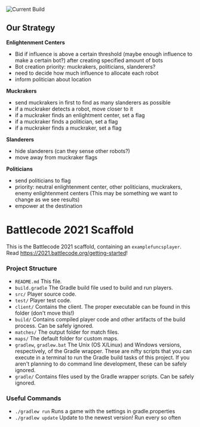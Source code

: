 ![Current Build](https://github.com/BattlecodeTeam4/battlecode21-team4/actions/workflows/gradle.yml/badge.svg)

## Our Strategy

**Enlightenment Centers**

- Bid if influence is above a certain threshold (maybe enough influence to make a certain bot?) after creating specified amount of bots
- Bot creation priority: muckrakers, politicians, slanderers?
- need to decide how much influence to allocate each robot
- inform politician about location

**Muckrakers**

- send muckrakers in first to find as many slanderers as possible
- if a muckraker detects a robot, move closer to it
- if a muckraker finds an enlightment center, set a flag
- if a muckraker finds a politician, set a flag
- if a muckraker finds a muckraker, set a flag

**Slanderers**

- hide slanderers (can they sense other robots?)
- move away from muckraker flags

**Politicians**

- send politicians to flag
- priority: neutral enlightenment center, other politicians, muckrakers, enemy enlightenment centers
	(This may be something we want to change as we see results)
- empower at the destination

# Battlecode 2021 Scaffold

This is the Battlecode 2021 scaffold, containing an `examplefuncsplayer`. Read https://2021.battlecode.org/getting-started!

### Project Structure

- `README.md`
    This file.
- `build.gradle`
    The Gradle build file used to build and run players.
- `src/`
    Player source code.
- `test/`
    Player test code.
- `client/`
    Contains the client. The proper executable can be found in this folder (don't move this!)
- `build/`
    Contains compiled player code and other artifacts of the build process. Can be safely ignored.
- `matches/`
    The output folder for match files.
- `maps/`
    The default folder for custom maps.
- `gradlew`, `gradlew.bat`
    The Unix (OS X/Linux) and Windows versions, respectively, of the Gradle wrapper. These are nifty scripts that you can execute in a terminal to run the Gradle build tasks of this project. If you aren't planning to do command line development, these can be safely ignored.
- `gradle/`
    Contains files used by the Gradle wrapper scripts. Can be safely ignored.


### Useful Commands

- `./gradlew run`
    Runs a game with the settings in gradle.properties
- `./gradlew update`
    Update to the newest version! Run every so often
